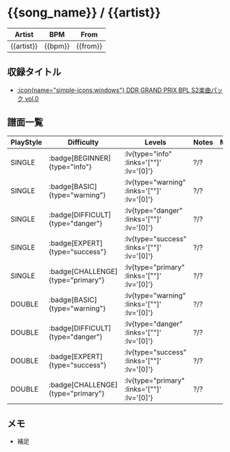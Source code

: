 # {{song_name}} / {{artist}}

|Artist|BPM|From|
|------|---|----|
|{{artist}}|{{bpm}}|{{from}}|

## 収録タイトル

- [ :icon{name="simple-icons:windows"} DDR GRAND PRIX BPL S2楽曲パック vol.0]()

## 譜面一覧

|PlayStyle|Difficulty|Levels|Notes|Movie|
|---------|----------|------|-----|-----|
|SINGLE| :badge[BEGINNER]{type="info"} | :lv{type="info" :links='[""]' :lv='[0]'} |?/?||
|SINGLE| :badge[BASIC]{type="warning"} | :lv{type="warning" :links='[""]' :lv='[0]'} |?/?||
|SINGLE| :badge[DIFFICULT]{type="danger"} | :lv{type="danger" :links='[""]' :lv='[0]'} |?/?||
|SINGLE| :badge[EXPERT]{type="success"} | :lv{type="success" :links='[""]' :lv='[0]'} |?/?||
|SINGLE| :badge[CHALLENGE]{type="primary"} | :lv{type="primary" :links='[""]' :lv='[0]'} |?/?||
|DOUBLE| :badge[BASIC]{type="warning"} | :lv{type="warning" :links='[""]' :lv='[0]'} |?/?||
|DOUBLE| :badge[DIFFICULT]{type="danger"} | :lv{type="danger" :links='[""]' :lv='[0]'} |?/?||
|DOUBLE| :badge[EXPERT]{type="success"} | :lv{type="success" :links='[""]' :lv='[0]'} |?/?||
|DOUBLE| :badge[CHALLENGE]{type="primary"} | :lv{type="primary" :links='[""]' :lv='[0]'} |?/?||

## メモ

- 補足
